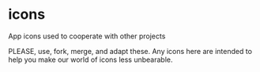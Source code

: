 # icons
App icons used to cooperate with other projects

PLEASE, use, fork, merge, and adapt these. Any icons here are intended to help you make our world of icons less unbearable.
